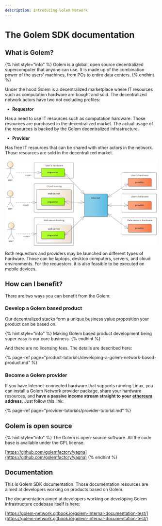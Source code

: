 ```yaml
---
description: Introducing Golem Network
---
```


# The Golem SDK documentation

## What is Golem?

{% hint style="info" %}
Golem is a global, open source decentralized supercomputer that anyone can use. It is made up of the combination power of the users' machines, from PCs to entire data centers.
{% endhint %}

Under the hood Golem is a decentralized marketplace where IT resources such as computation hardware are bought and sold. The decentralized network actors have two not excluding profiles:

* **Requestor**

Has a need to use IT resources such as computation hardware. Those resources are purchased in the decentralized market. The actual usage of the resources is backed by the Golem decentralized infrastructure.  

* **Provider**

Has free IT resources that can be shared with other actors in the network. Those resources are sold in the decentralized market.

![The Golem](.gitbook/assets/requestor-tutorial-high-level%20%283%29.png)

Both requestors and providers may be launched on different types of hardware. Those can be laptops, desktop computers, servers, and cloud environments. For the requestors, it is also feasible to be executed on mobile devices.

## How can I benefit?

There are two ways you can benefit from the Golem:

### **Develop a Golem based product**

Our decentralized stacks form a unique business value proposition your product can be based on. 

{% hint style="info" %}
Making Golem based product development being super easy is our core business.
{% endhint %}

 And there are no licensing fees. The details are described here:

{% page-ref page="product-tutorials/developing-a-golem-network-based-product.md" %}

### **Become a Golem provider**

If you have Internet-connected hardware that supports running Linux, you can install a Golem Network provider package, share your hardware resources, and **have a passive income stream straight to your** [**ethereum**](https://ethereum.org/) **address**. Just follow this link:

{% page-ref page="provider-tutorials/provider-tutorial.md" %}

## Golem is open source

{% hint style="info" %}
The Golem is open-source software. All the code base is available under the GPL license.

[https://github.com/golemfactory/yagna](https://github.com/golemfactory/yagna)
{% endhint %}

## Documentation

This is Golem SDK documentation. Those documentation resources are aimed at developers working on products based on Golem.

The documentation aimed at developers working on developing Golem infrastructure codebase itself is here:

[https://golem-network.gitbook.io/golem-internal-documentation-test/](https://golem-network.gitbook.io/golem-internal-documentation-test/)



